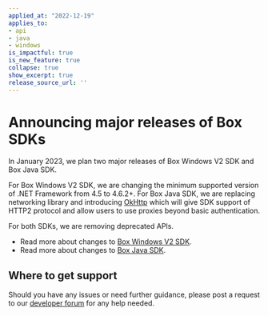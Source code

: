 ```yaml
---
applied_at: "2022-12-19"
applies_to: 
- api
- java
- windows
is_impactful: true
is_new_feature: true
collapse: true
show_excerpt: true
release_source_url: ''
---
```


# Announcing major releases of Box SDKs

In January 2023, we plan two major releases of Box Windows V2 SDK and Box Java SDK.

<!-- more -->

For Box Windows V2 SDK, we are changing the minimum supported version of .NET Framework from 4.5 to 4.6.2+.
For Box Java SDK, we are replacing networking library and introducing [OkHttp][2] which will give SDK support of HTTP2 protocol and 
allow users to use proxies beyond basic authentication. 

For both SDKs, we are removing deprecated APIs.

* Read more about changes to [Box Windows V2 SDK][3].
* Read more about changes to [Box Java SDK][4].


## Where to get support

Should you have any issues or need further guidance, please post a request to
our [developer forum][1] for any help needed.

[1]: https://support.box.com/hc/en-us/community/topics/360001932973-Platform-and-Developer-Forum
[2]: https://square.github.io/okhttp/
[3]: https://github.com/box/box-windows-sdk-v2/releases/tag/v5.0.0-prerelease
[4]: https://github.com/box/box-java-sdk/releases/tag/v4.0.0-prerelease
